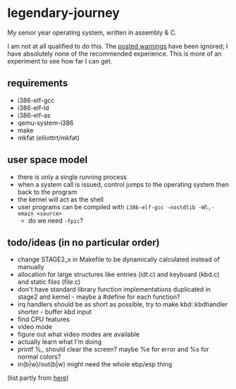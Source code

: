 # legendary-journey
My senior year operating system, written in assembly & C.

I am not at all qualified to do this. The [posted warnings](https://wiki.osdev.org/Beginner_Mistakes#A_Hard_Truth) have been ignored; I have absolutely none of the recommended experience. This is more of an experiment to see how far I can get.

## requirements
- i386-elf-gcc
- i386-elf-ld
- i386-elf-as
- qemu-system-i386
- make
- mkfat (elliottrt/mkfat)

## user space model
- there is only a single running process
- when a system call is issued, control jumps to the operating system then back to the program
- the kernel will act as the shell
- user programs can be compiled with `i386-elf-gcc -nostdlib -Wl,-emain <source>`
	- do we need `-fpic`?

## todo/ideas (in no particular order)
- change STAGE2_x in Makefile to be dynamically calculated instead of manually
- allocation for large structures like entries (idt.c) and keyboard (kbd.c) and static files (file.c)
- don't have standard library function implementations duplicated in stage2 and kernel - maybe a #define for each function?
- irq handlers should be as short as possible, try to make kbd::kbdhandler shorter - buffer kbd input
- find CPU features
- video mode
- figure out what video modes are available
- actually learn what I'm doing
- printf %_ should clear the screen? maybe %e for error and %s for normal colors?
- in(b|w)/out(b|w) might need the whole ebp/esp thing

(list partly from [here](https://wiki.osdev.org/Rolling_Your_Own_Bootloader))